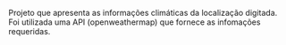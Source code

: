 Projeto que apresenta as informações climáticas da localização digitada.
Foi utilizada uma API (openweathermap) que fornece as infomações requeridas.